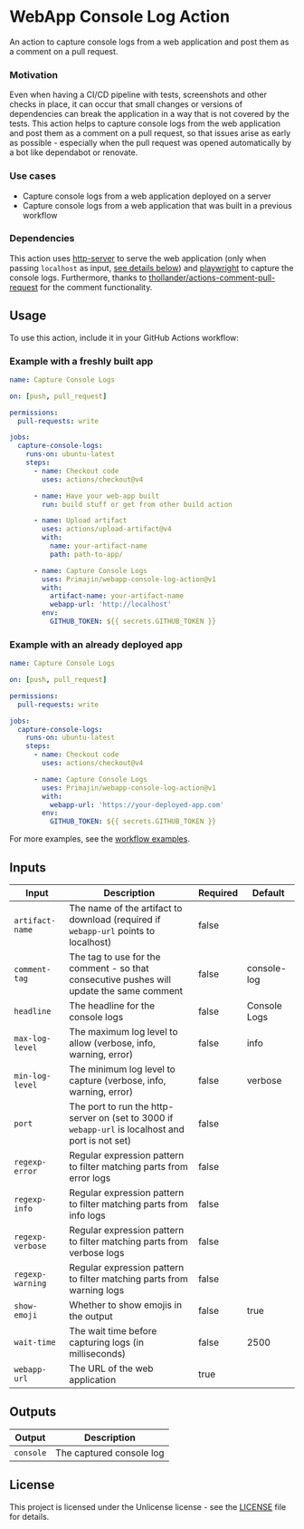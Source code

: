 # WebApp Console Log Action
An action to capture console logs from a web application and post them as a comment on a pull request.

### Motivation
Even when having a CI/CD pipeline with tests, screenshots and other checks in place, it can occur that small changes or
versions of dependencies can break the application in a way that is not covered by the tests.
This action helps to capture console logs from the web application and post them as a comment on a pull request, so that
issues arise as early as possible - especially when the pull request was opened automatically by a bot like dependabot or renovate.

### Use cases
- Capture console logs from a web application deployed on a server
- Capture console logs from a web application that was built in a previous workflow

### Dependencies
This action uses [http-server](https://www.npmjs.com/package/http-server) to serve the web application (only when passing `localhost` as input, [see details below](#webapp-url)) and [playwright](https://www.npmjs.com/package/playwright) to capture the console logs.
Furthermore, thanks to [thollander/actions-comment-pull-request](https://github.com/thollander/actions-comment-pull-request) for the comment functionality.

## Usage
To use this action, include it in your GitHub Actions workflow:

### Example with a freshly built app
```yaml
name: Capture Console Logs

on: [push, pull_request]

permissions:
  pull-requests: write

jobs:
  capture-console-logs:
    runs-on: ubuntu-latest
    steps:
      - name: Checkout code
        uses: actions/checkout@v4

      - name: Have your web-app built
        run: build stuff or get from other build action

      - name: Upload artifact
        uses: actions/upload-artifact@v4
        with:
          name: your-artifact-name
          path: path-to-app/

      - name: Capture Console Logs
        uses: Primajin/webapp-console-log-action@v1
        with:
          artifact-name: your-artifact-name
          webapp-url: 'http://localhost'
        env:
          GITHUB_TOKEN: ${{ secrets.GITHUB_TOKEN }}
```

### Example with an already deployed app
```yaml
name: Capture Console Logs

on: [push, pull_request]

permissions:
  pull-requests: write

jobs:
  capture-console-logs:
    runs-on: ubuntu-latest
    steps:
      - name: Checkout code
        uses: actions/checkout@v4

      - name: Capture Console Logs
        uses: Primajin/webapp-console-log-action@v1
        with:
          webapp-url: 'https://your-deployed-app.com'
        env:
          GITHUB_TOKEN: ${{ secrets.GITHUB_TOKEN }}
```

For more examples, see the [workflow examples](.github/workflows).

## Inputs
| Input            | Description                                                                                       | Required | Default       |
|------------------|---------------------------------------------------------------------------------------------------|----------|---------------|
| `artifact-name`  | The name of the artifact to download (required if `webapp-url` points to localhost)               | false    |               |
| `comment-tag`    | The tag to use for the comment - so that consecutive pushes will update the same comment          | false    | console-log   |
| `headline`       | The headline for the console logs                                                                 | false    | Console Logs  |
| `max-log-level`  | The maximum log level to allow (verbose, info, warning, error)                                    | false    | info          |
| `min-log-level`  | The minimum log level to capture (verbose, info, warning, error)                                  | false    | verbose       |
| `port`           | The port to run the http-server on (set to 3000 if `webapp-url` is localhost and port is not set) | false    |               |
| `regexp-error`   | Regular expression pattern to filter matching parts from error logs                               | false    |               |
| `regexp-info`    | Regular expression pattern to filter matching parts from info logs                                | false    |               |
| `regexp-verbose` | Regular expression pattern to filter matching parts from verbose logs                             | false    |               |
| `regexp-warning` | Regular expression pattern to filter matching parts from warning logs                             | false    |               |
| `show-emoji`     | Whether to show emojis in the output                                                              | false    | true          |
| `wait-time`      | The wait time before capturing logs (in milliseconds)                                             | false    | 2500          |
| <a name="webapp-url"></a>`webapp-url` | The URL of the web application                                                                    | true     |               |

## Outputs
| Output    | Description              |
|-----------|--------------------------|
| `console` | The captured console log |

## License
This project is licensed under the Unlicense license - see the [LICENSE](LICENSE) file for details.
